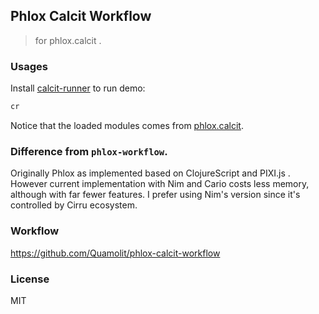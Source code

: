
Phlox Calcit Workflow
----

> for phlox.calcit .

### Usages

Install [calcit-runner](https://github.com/Cirru/calcit-runner.nim) to run demo:
```bash
cr
```

Notice that the loaded modules comes from [phlox.calcit](https://github.com/Quamolit/phlox.calcit).

### Difference from `phlox-workflow`.

Originally Phlox as implemented based on ClojureScript and PIXI.js . However current implementation with Nim and Cario costs less memory, although with far fewer features. I prefer using Nim's version since it's controlled by Cirru ecosystem.

### Workflow

https://github.com/Quamolit/phlox-calcit-workflow

### License

MIT
